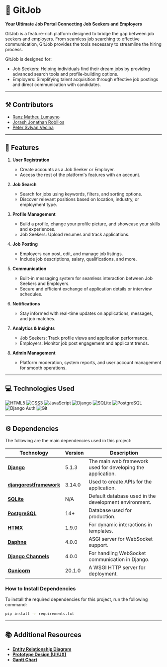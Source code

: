 # 🚀 GitJob
**Your Ultimate Job Portal Connecting Job Seekers and Employers**

GitJob is a feature-rich platform designed to bridge the gap between job seekers and employers. From seamless job searching to effective communication, GitJob provides the tools necessary to streamline the hiring process.

GitJob is designed for:

- Job Seekers: Helping individuals find their dream jobs by providing advanced search tools and profile-building options.
- Employers: Simplifying talent acquisition through effective job postings and direct communication with candidates.
  
---

## ⚒️ Contributors

- [Ranz Matheu Lumayno](https://github.com/eggstink)
- [Jorash Jonathan Robillos](https://github.com/Syjhert)
- [Peter Sylvan Vecina](https://github.com/peterdev123)
  
---

## 🌟 **Features**

1. **User Registration**  
   - Create accounts as a Job Seeker or Employer.  
   - Access the rest of the platform's features with an account.

2. **Job Search**  
   - Search for jobs using keywords, filters, and sorting options.  
   - Discover relevant positions based on location, industry, or employment type.

3. **Profile Management**
   - Build a profile, change your profile picture, and showcase your skills and experiences.
   - Job Seekers: Upload resumes and track applications.  

5. **Job Posting**  
   - Employers can post, edit, and manage job listings.  
   - Include job descriptions, salary, qualifications, and more.

6. **Communication**  
   - Built-in messaging system for seamless interaction between Job Seekers and Employers.  
   - Secure and efficient exchange of application details or interview schedules.

7. **Notifications**  
   - Stay informed with real-time updates on applications, messages, and job matches.  

8. **Analytics & Insights**  
   - Job Seekers: Track profile views and application performance.  
   - Employers: Monitor job post engagement and applicant trends.

9. **Admin Management**  
   - Platform moderation, system reports, and user account management for smooth operations.

---

## 💻 **Technologies Used**

![HTML5](https://img.shields.io/badge/HTML5-E34F26?style=for-the-badge&logo=html5&logoColor=white)
![CSS3](https://img.shields.io/badge/CSS3-1572B6?style=for-the-badge&logo=css3&logoColor=white)
![JavaScript](https://img.shields.io/badge/JavaScript-F7DF1E?style=for-the-badge&logo=javascript&logoColor=black)
![Django](https://img.shields.io/badge/Django-092E20?style=for-the-badge&logo=django&logoColor=white)
![SQLite](https://img.shields.io/badge/SQLite-003B57?style=for-the-badge&logo=sqlite&logoColor=white)
![PostgreSQL](https://img.shields.io/badge/PostgreSQL-336791?style=for-the-badge&logo=postgresql&logoColor=white)
![Django Auth](https://img.shields.io/badge/Django%20Auth-6A0DAD?style=for-the-badge&logo=django&logoColor=white)
![Git](https://img.shields.io/badge/Git-F34F29?style=for-the-badge&logo=git&logoColor=white)

---

## ⚙️ Dependencies

The following are the main dependencies used in this project:

| **Technology**              | **Version**  | **Description**                                    |
|------------------------------|--------------|----------------------------------------------------|
| **[Django](https://www.djangoproject.com/)** | 5.1.3        | The main web framework used for developing the application. |
| **[djangorestframework](https://www.django-rest-framework.org/)** | 3.14.0       | Used to create APIs for the application.          |
| **[SQLite](https://www.sqlite.org/)**        | N/A          | Default database used in the development environment. |
| **[PostgreSQL](https://www.postgresql.org/)**| 14+          | Database used for production.                     |
| **[HTMX](https://htmx.org/)**               | 1.9.0        | For dynamic interactions in templates.            |
| **[Daphne](https://github.com/django/daphne)** | 4.0.0       | ASGI server for WebSocket support.                |
| **[Django Channels](https://channels.readthedocs.io/)** | 4.0.0       | For handling WebSocket communication in Django.   |
| **[Gunicorn](https://gunicorn.org/)**       | 20.1.0       | A WSGI HTTP server for deployment.                |


### How to Install Dependencies

To install the required dependencies for this project, run the following command:

```bash
pip install -r requirements.txt
```

---

## 📚 Additional Resources  

- [**Entity Relationship Diagram**](https://lucid.app/lucidchart/6c527eae-3cc6-407e-8ef6-0ecba46eb37c/edit?viewport_loc=-1882%2C-1298%2C3840%2C1671%2C0_0&invitationId=inv_894d479b-e733-49bf-8c37-298976aa3fb8)
- [**Prototype Design (UI/UX)**](https://www.figma.com/design/zC0gbD7fisGipgOS7K6W2g/GitJob?node-id=0-1&node-type=canvas&t=40YWGSSwfbB7TT9I-0)
- [**Gantt Chart**](https://cebuinstituteoftechnology-my.sharepoint.com/:x:/g/personal/petersylvan_vecina_cit_edu/EcUw6xP8iK1Lvx9Bf4JHa9YBhHT8QiszbE-izXa9qI0MFQ?e=Ybr9rf)

